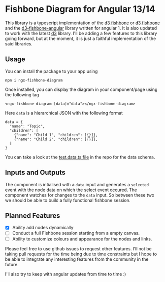 # Fishbone Diagram for Angular 13/14

This library is a typescript implementation of the [d3 fishbone](http://bl.ocks.org/uredkar/c341cb131226dc53082283b8f853be45) or [d3 fishbone](http://bl.ocks.org/bollwyvl/9239214) and the [d3-fishbone-angular](https://github.com/umitgunduz/d3-fishbone-angular) library written for angular 1. It is also updated to work with the latest [d3](https://d3js.org/) library. I'll be adding a few features to this library going forward, but at the moment, it is just a faithful implementation of the said libraries.

## Usage

You can install the package to your app using
```
npm i ngx-fishbone-diagram
```

Once installed, you can display the diagram in your component/page using the following tag
```
<ngx-fishbone-diagram [data]="data"></ngx-fishbone-diagram>
```

Here `data` is a hierarchical JSON with the following format
```
data = {
  "name": "Topic",
  "children": [
    {"name": "Child 1", "children": [{}]},
    {"name": "Child 2", "children": [{}]},
  ]
}
```

You can take a look at the [test.data.ts file](https://github.com/abishek/fishbone-diagram-angular/blob/main/src/app/test.data.ts) in the repo for the data schema.

## Inputs and Outputs

The component is intialised with a `data` input and generates a `selected` event with the node data on which the select event occured. The component watches for changes to the `data` input. So between these two we should be able to build a fully functional fishbone session.

## Planned Features

- [x] Ability add nodes dynamically
- [ ] Conduct a full Fishbone session starting from a empty canvas.
- [ ] Ability to customize colours and appearance for the nodes and links.

Please feel free to use github issues to request other features. I'll not be taking pull requests for the time being due to time constraints but I hope to be able to integrate any interesting features from the community in the future.

I'll also try to keep with angular updates from time to time :)

